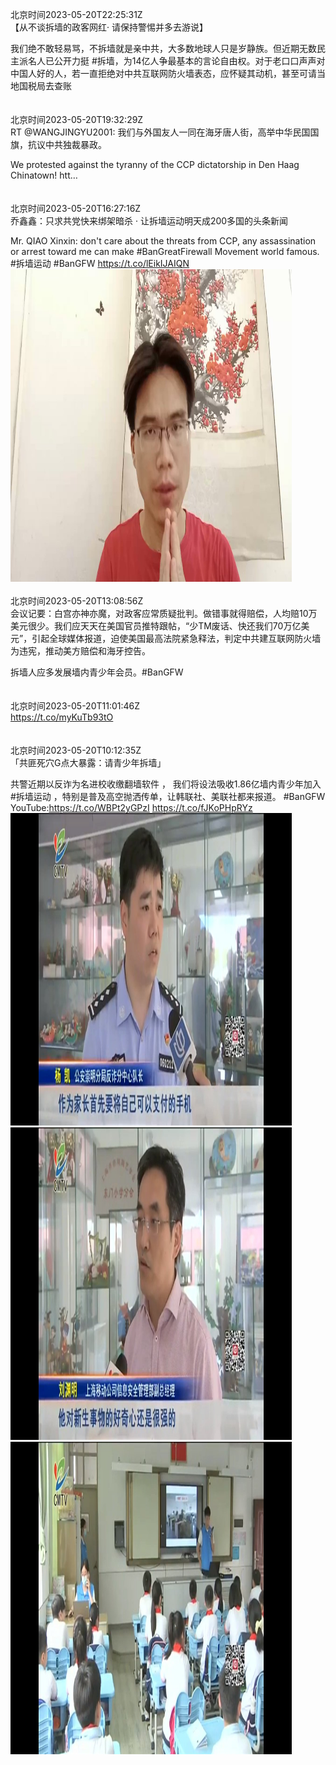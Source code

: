 北京时间2023-05-20T22:25:31Z<br>【从不谈拆墙的政客网红· 请保持警惕并多去游说】

 我们绝不敢轻易骂，不拆墙就是亲中共，大多数地球人只是岁静族。但近期无数民主派名人已公开力挺 #拆墙，为14亿人争最基本的言论自由权。对于老口口声声对中国人好的人，若一直拒绝对中共互联网防火墙表态，应怀疑其动机，甚至可请当地国税局去查账<br><br><br>北京时间2023-05-20T19:32:29Z<br>RT @WANGJINGYU2001: 我们与外国友人一同在海牙唐人街，高举中华民国国旗，抗议中共独裁暴政。

We protested against the tyranny of the CCP dictatorship in Den Haag Chinatown! htt…<br><br><br>北京时间2023-05-20T16:27:16Z<br>乔鑫鑫：只求共党快来绑架暗杀 · 让拆墙运动明天成200多国的头条新闻

Mr. QIAO Xinxin: don't care about the threats from CCP, any assassination or arrest toward me can make #BanGreatFirewall Movement world famous.
#拆墙运动 #BanGFW https://t.co/lEikIJAIQN<br><img src='/temp/video/2023/u-Month-5/f-Day-20/BanGFW2/1659838184627531777_0.jpg' width='450' height='500'><br><br>北京时间2023-05-20T13:08:56Z<br>会议记要：白宫亦神亦魔，对政客应常质疑批判。做错事就得赔偿，人均赔10万美元很少。我们应天天在美国官员推特跟帖，“少TM废话、快还我们70万亿美元”，引起全球媒体报道，迫使美国最高法院紧急释法，判定中共建互联网防火墙为违宪，推动美方赔偿和海牙控告。

拆墙人应多发展墙内青少年会员。#BanGFW<br><br><br>北京时间2023-05-20T11:01:46Z<br>https://t.co/myKuTb93tO<br><br><br>北京时间2023-05-20T10:12:35Z<br>「共匪死穴G点大暴露：请青少年拆墙」

共警近期以反诈为名进校收缴翻墙软件 ， 我们将设法吸收1.86亿墙内青少年加入 #拆墙运动 ，特别是普及高空抛洒传单，让韩联社、美联社都来报道。
#BanGFW
YouTube:https://t.co/WBPt2yGPzI https://t.co/fJKoPHpRYz<br><img src='/temp/image/2023/u-Month-5/1659743893062291456_0.jpg' width='450' height='500'><img src='/temp/image/2023/u-Month-5/1659743893062291456_1.jpg' width='450' height='500'><img src='/temp/image/2023/u-Month-5/1659743893062291456_2.jpg' width='450' height='500'><br><br>